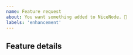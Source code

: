 ```yaml
---
name: Feature request
about: You want something added to NiceNode. 🎉
labels: 'enhancement'
---
```


## Feature details

<!-- Describe the feature you want added. Include screenshots, images, or references to help describe the feature. -->
